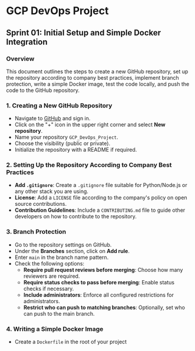 # GCP DevOps Project
## Sprint 01: Initial Setup and Simple Docker Integration

### Overview
This document outlines the steps to create a new GitHub repository, set up the repository according to company best practices, implement branch protection, write a simple Docker image, test the code locally, and push the code to the GitHub repository.

### 1. Creating a New GitHub Repository
- Navigate to [GitHub](https://github.com/) and sign in.
- Click on the "+" icon in the upper right corner and select **New repository**.
- Name your repository `GCP_DevOps_Project`.
- Choose the visibility (public or private).
- Initialize the repository with a README if required.

### 2. Setting Up the Repository According to Company Best Practices
- **Add `.gitignore`**: Create a `.gitignore` file suitable for Python/Node.js or any other stack you are using.
- **License**: Add a `LICENSE` file according to the company's policy on open source contributions.
- **Contribution Guidelines**: Include a `CONTRIBUTING.md` file to guide other developers on how to contribute to the repository.

### 3. Branch Protection
- Go to the repository settings on GitHub.
- Under the **Branches** section, click on **Add rule**.
- Enter `main` in the branch name pattern.
- Check the following options:
  - **Require pull request reviews before merging**: Choose how many reviewers are required.
  - **Require status checks to pass before merging**: Enable status checks if necessary.
  - **Include administrators**: Enforce all configured restrictions for administrators.
  - **Restrict who can push to matching branches**: Optionally, set who can push to the main branch.

### 4. Writing a Simple Docker Image
- Create a `Dockerfile` in the root of your project
  

